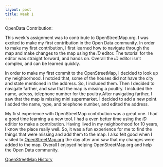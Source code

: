 ```yaml
---
layout: post
title: Week 1
---
```



OpenData Contribution:

This week's assignment was to contribute to OpenStreetMap.org. I was excited to make my first contribution in the Open Data community. In order to make my first contribution, I first learned how to navigate through the map and make changes to the map using the *iD* editor. The tutorial for the editor was straight forward, and hands on. Overall the *iD* editor isn't complex, and can be learned quickly.

In order to make my first commit to the OpenStreetMap, I decided to look up my neighborhood. I notcied that, some of the houses did not have the city and state mentioned in the address. So, I included them. Then I decided to navigate farther, and saw that the map is missing a poultry. I included the name, adress, telephone number for the poultry.After navigating farther, I saw that the map is missing mini supermarket. I decided to add a new point. I added the name, type, and telephone number, and edited the address. 

My first experience with OpenStreetMap contribution was a great one. I had a good time learning a a new tool. I had a even better time using the *iD* editior to make a contribution. Having lived in my neighborhood for 10 years, I know the place really well. So, it was a fun experience for me to find the things that were missing and add them to the map. I also felt good when I visited to [OpenStreetMap.org](www.OpenStreetMap.org) the day after and saw that my changes were added to the map. Overall I enjoyed helping OpenStreetMap.org and help the Open Data community.

[OpenStreetMap History](https://www.openstreetmap.org/user/anupamdas104/history)
